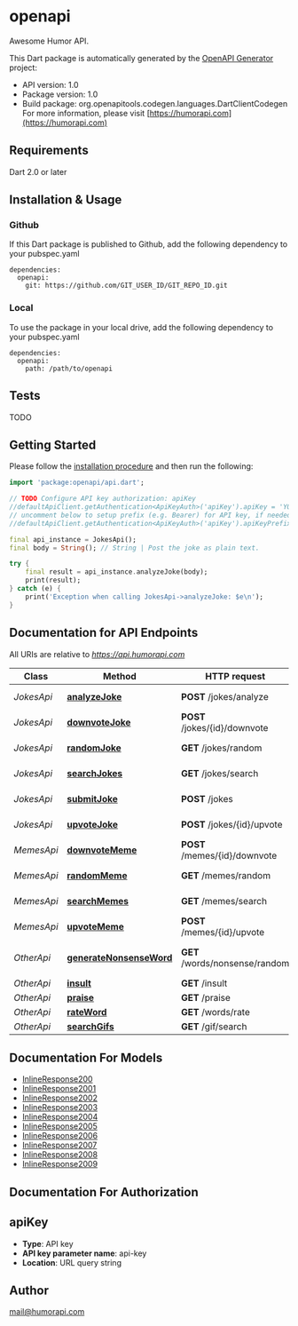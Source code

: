 # openapi
Awesome Humor API.

This Dart package is automatically generated by the [OpenAPI Generator](https://openapi-generator.tech) project:

- API version: 1.0
- Package version: 1.0
- Build package: org.openapitools.codegen.languages.DartClientCodegen
For more information, please visit [https://humorapi.com](https://humorapi.com)

## Requirements

Dart 2.0 or later

## Installation & Usage

### Github
If this Dart package is published to Github, add the following dependency to your pubspec.yaml
```
dependencies:
  openapi:
    git: https://github.com/GIT_USER_ID/GIT_REPO_ID.git
```

### Local
To use the package in your local drive, add the following dependency to your pubspec.yaml
```
dependencies:
  openapi:
    path: /path/to/openapi
```

## Tests

TODO

## Getting Started

Please follow the [installation procedure](#installation--usage) and then run the following:

```dart
import 'package:openapi/api.dart';

// TODO Configure API key authorization: apiKey
//defaultApiClient.getAuthentication<ApiKeyAuth>('apiKey').apiKey = 'YOUR_API_KEY';
// uncomment below to setup prefix (e.g. Bearer) for API key, if needed
//defaultApiClient.getAuthentication<ApiKeyAuth>('apiKey').apiKeyPrefix = 'Bearer';

final api_instance = JokesApi();
final body = String(); // String | Post the joke as plain text.

try {
    final result = api_instance.analyzeJoke(body);
    print(result);
} catch (e) {
    print('Exception when calling JokesApi->analyzeJoke: $e\n');
}

```

## Documentation for API Endpoints

All URIs are relative to *https://api.humorapi.com*

Class | Method | HTTP request | Description
------------ | ------------- | ------------- | -------------
*JokesApi* | [**analyzeJoke**](doc\/JokesApi.md#analyzejoke) | **POST** /jokes/analyze | Analyze Joke
*JokesApi* | [**downvoteJoke**](doc\/JokesApi.md#downvotejoke) | **POST** /jokes/{id}/downvote | Downvote a Joke
*JokesApi* | [**randomJoke**](doc\/JokesApi.md#randomjoke) | **GET** /jokes/random | Random Joke
*JokesApi* | [**searchJokes**](doc\/JokesApi.md#searchjokes) | **GET** /jokes/search | Search Jokes
*JokesApi* | [**submitJoke**](doc\/JokesApi.md#submitjoke) | **POST** /jokes | Submit Joke
*JokesApi* | [**upvoteJoke**](doc\/JokesApi.md#upvotejoke) | **POST** /jokes/{id}/upvote | Upvote a Joke
*MemesApi* | [**downvoteMeme**](doc\/MemesApi.md#downvotememe) | **POST** /memes/{id}/downvote | Downvote a Meme
*MemesApi* | [**randomMeme**](doc\/MemesApi.md#randommeme) | **GET** /memes/random | Random Meme
*MemesApi* | [**searchMemes**](doc\/MemesApi.md#searchmemes) | **GET** /memes/search | Search Memes
*MemesApi* | [**upvoteMeme**](doc\/MemesApi.md#upvotememe) | **POST** /memes/{id}/upvote | Upvote a Meme
*OtherApi* | [**generateNonsenseWord**](doc\/OtherApi.md#generatenonsenseword) | **GET** /words/nonsense/random | Generate Nonsense Word
*OtherApi* | [**insult**](doc\/OtherApi.md#insult) | **GET** /insult | Insult
*OtherApi* | [**praise**](doc\/OtherApi.md#praise) | **GET** /praise | Praise
*OtherApi* | [**rateWord**](doc\/OtherApi.md#rateword) | **GET** /words/rate | Rate Word
*OtherApi* | [**searchGifs**](doc\/OtherApi.md#searchgifs) | **GET** /gif/search | Search Gifs


## Documentation For Models

 - [InlineResponse200](doc\/InlineResponse200.md)
 - [InlineResponse2001](doc\/InlineResponse2001.md)
 - [InlineResponse2002](doc\/InlineResponse2002.md)
 - [InlineResponse2003](doc\/InlineResponse2003.md)
 - [InlineResponse2004](doc\/InlineResponse2004.md)
 - [InlineResponse2005](doc\/InlineResponse2005.md)
 - [InlineResponse2006](doc\/InlineResponse2006.md)
 - [InlineResponse2007](doc\/InlineResponse2007.md)
 - [InlineResponse2008](doc\/InlineResponse2008.md)
 - [InlineResponse2009](doc\/InlineResponse2009.md)


## Documentation For Authorization


## apiKey

- **Type**: API key
- **API key parameter name**: api-key
- **Location**: URL query string


## Author

mail@humorapi.com

